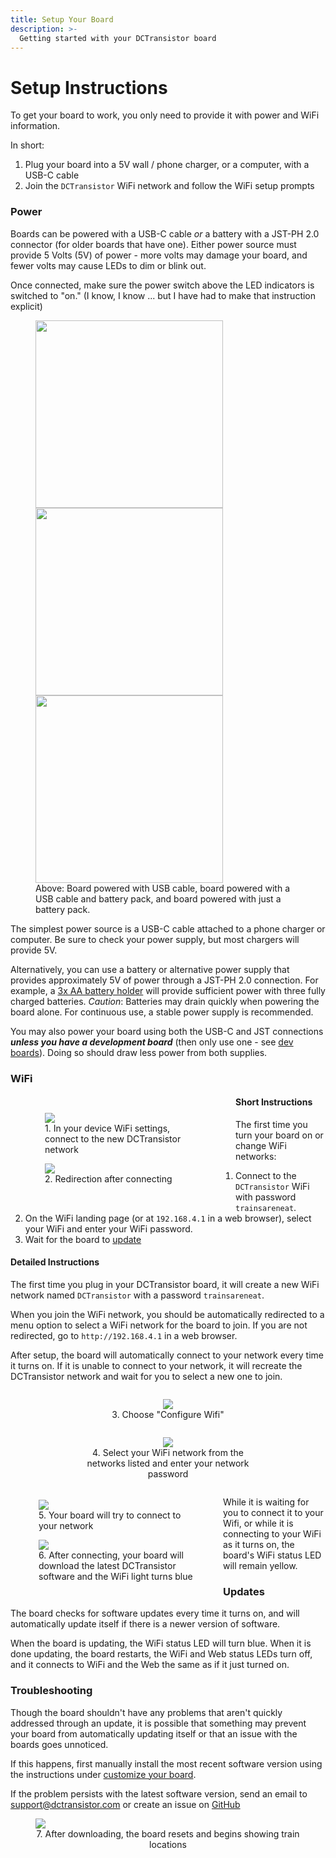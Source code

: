 ```yaml
---
title: Setup Your Board
description: >-
  Getting started with your DCTransistor board
---
```



# Setup Instructions
To get your board to work, you only need to provide it with power and WiFi information. 

In short:
1. Plug your board into a 5V wall / phone charger, or a computer, with a USB-C cable
2. Join the `DCTransistor` WiFi network and follow the WiFi setup prompts

### Power
Boards can be powered with a USB-C cable *or* a battery with a JST-PH 2.0 connector (for older boards that have one). Either power source must provide 5 Volts (5V) of power - more volts may damage your board, and fewer volts may cause LEDs to dim or blink out.

Once connected, make sure the power switch above the LED indicators is switched to "on." (I know, I know ... but I have had to make that instruction explicit)

<figure style="text-algin: center">
  <img src="/images/initial_power.jpg" style="height: 300px; width: 300px;">
  <img src="/images/usb_and_battery_power.jpg" style="height: 300px; width: 300px;">
  <img src="/images/battery_power.jpg" style="height: 300px; width: 300px;">
  <figcaption>Above: Board powered with USB cable, board powered with a USB cable and battery pack, and board powered with just a battery pack.</figcaption>
</figure>

The simplest power source is a USB-C cable attached to a phone charger or computer. Be sure to check your power supply, but most chargers will provide 5V.

Alternatively, you can use a battery or alternative power supply that provides approximately 5V of power through a JST-PH 2.0 connection. For example, a [3x AA battery holder](https://www.adafruit.com/product/4779) will provide sufficient power with three fully charged batteries.
*Caution*: Batteries may drain quickly when powering the board alone. For continuous use, a stable power supply is recommended.

You may also power your board using both the USB-C and JST connections ***unless you have a development board*** (then only use one - see <a href="/dev-boards/">dev boards</a>). Doing so should draw less power from both supplies.

### WiFi

<div style="float: left; margin: 15px; width: 330px;">
  <figure>
    <img src="/images/choose_wifi_network.jpg">
    <figcaption>1. In your device WiFi settings, connect to the new DCTransistor network</figcaption>
  </figure>
  <figure>
    <img src="/images/redirection.jpg">
    <figcaption>2. Redirection after connecting</figcaption>
  </figure>
</div>

#### Short Instructions
The first time you turn your board on or change WiFi networks:
1. Connect to the `DCTransistor` WiFi with password `trainsareneat`.
2. On the WiFi landing page (or at `192.168.4.1` in a web browser), select your WiFi and enter your WiFi password.
3. Wait for the board to [update](#troubleshooting)

#### Detailed Instructions

The first time you plug in your DCTransistor board, it will create a new WiFi network named `DCTransistor` with a password `trainsareneat`.

When you join the WiFi network, you should be automatically redirected to a menu option to select a WiFi network for the board to join. If you are not redirected, go to `http://192.168.4.1` in a web browser. 

After setup, the board will automatically connect to your network every time it turns on. If it is unable to connect to your network, it will recreate the DCTransistor network and wait for you to select a new one to join.

<div style="text-align: center">
<figure style="width: 300px; display: inline-block; vertical-align: top">
  <img src="/images/selection_screen.jpg">
  <figcaption>3. Choose "Configure Wifi"</figcaption>
</figure>
<figure style="width: 300px; display: inline-block; vertical-align: top">
  <img src="/images/wifi_info_entered.jpg">
  <figcaption>4. Select your WiFi network from the networks listed and enter your network password</figcaption>
</figure>
</div>

<div style="float: left; margin: 5px; width: 330px;">
  <figure>
  <img src="/images/connecting_waiting.jpg">
  <figcaption>5. Your board will try to connect to your network</figcaption>
  </figure>
  <figure>
  <img src="/images/initial_install.jpg">
  <figcaption>6. After connecting, your board will download the latest DCTransistor software and the WiFi light turns blue</figcaption>
  </figure>
</div>

While it is waiting for you to connect it to your Wifi, or while it is connecting to your WiFi as it turns on, the board's WiFi status LED will remain yellow.

### Updates
The board checks for software updates every time it turns on, and will automatically update itself if there is a newer version of software.

When the board is updating, the WiFi status LED will turn blue. When it is done updating, the board restarts, the WiFi and Web status LEDs turn off, and it connects to WiFi and the Web the same as if it just turned on.


### Troubleshooting
Though the board shouldn't have any problems that aren't quickly addressed through an update, it is possible that something may prevent your board from automatically updating itself or that an issue with the boards goes unnoticed.

If this happens, first manually install the most recent software version using the instructions under [customize your board](/customize/).

If the problem persists with the latest software version, send an email to <a href="mailto:support@dctransistor.com">support@dctransistor.com</a> or create an issue on [GitHub](https://github.com/LArkema/dctransistor-project/issues)

<figure>
  <img src="/images/setup_complete.jpg">
  <figcaption style="text-align: center">7. After downloading, the board resets and begins showing train locations</figcaption>
</figure>